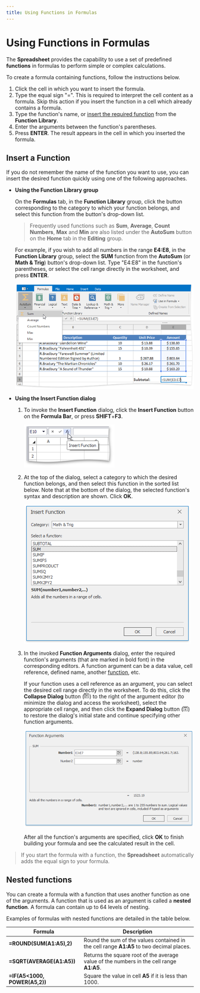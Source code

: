 ```yaml
---
title: Using Functions in Formulas
---
```

# Using Functions in Formulas
The **Spreadsheet** provides the capability to use a set of predefined **functions** in formulas to perform simple or complex calculations.

To create a formula containing functions, follow the instructions below.
1. Click the cell in which you want to insert the formula.
2. Type the equal sign "=". This is required to interpret the cell content as a formula. Skip this action if you insert the function in a cell which already contains a formula.
3. Type the function's name, or [insert the required function](#insertfunction) from the **Function Library**.
4. Enter the arguments between the function's parentheses.
5. Press **ENTER**. The result appears in the cell in which you inserted the formula.

## <a name="insertfunction"/>Insert a Function
If you do not remember the name of the function you want to use, you can insert the desired function quickly using one of the following approaches.
* **Using the Function Library group**
	
	On the **Formulas** tab, in the **Function Library** group, click the button corresponding to the category to which your function belongs, and select this function from the button's drop-down list.
	
	> Frequently used functions such as **Sum**, **Average**, **Count Numbers**, **Max** and **Min** are also listed under the **AutoSum** button on the **Home** tab in the **Editing** group.
	
	For example, if you wish to add all numbers in the range **E4:E8**, in the **Function Library** group, select the **SUM** function from the **AutoSum** (or **Math &amp; Trig**) button's drop-down list. Type "E4:E8" in the function's parentheses, or select the cell range directly in the worksheet, and press **ENTER**.
	
	![Spreadsheet_AutoSumExample](../../../images/Img25719.png)
* **Using the **Insert Function** dialog**
	1. To invoke the **Insert Function** dialog, click the **Insert Function** button on the **Formula Bar**, or press **SHIFT**+**F3**.
		
		![Spreadsheet_InsertFunctionButton](../../../images/Img25714.png)
	2. At the top of the dialog, select a category to which the desired function belongs, and then select this function in the sorted list below. Note that at the bottom of the dialog, the selected function's syntax and description are shown. Click **OK**.
		
		![Spreadsheet_InsertFunctionDialog](../../../images/Img25715.png)
	3. In the invoked **Function Arguments** dialog, enter the required function's arguments (that are marked in bold font) in the corresponding editors. A function argument can be a data value, cell reference, defined name, another [function](#nestedfunction), etc.
		
		If your function uses a cell reference as an argument, you can select the desired cell range directly in the worksheet. To do this, click the **Collapse Dialog** button (![SpreadsheetControl_FunctionArgumentsDialog_CollapseDialogButton](../../../images/Img23559.png)) to the right of the argument editor (to minimize the dialog and access the worksheet), select the appropriate cell range, and then click the **Expand Dialog** button (![SpreadsheetControl_FunctionArgumentsDialog_ExpandDialogButton](../../../images/Img23560.png)) to restore the dialog's initial state and continue specifying other function arguments.
		
		![Spreadsheet_FunctionArgumentsDialog](../../../images/Img25720.png)
		
		After all the function's arguments are specified, click **OK** to finish building your formula and see the calculated result in the cell.

> If you start the formula with a function, the **Spreadsheet** automatically adds the equal sign to your formula.

## <a name="nestedfunction"/>Nested functions
You can create a formula with a function that uses another function as one of the arguments. A function that is used as an argument is called a **nested function**. A formula can contain up to 64 levels of nesting.

Examples of formulas with nested functions are detailed in the table below.

| Formula | Description |
|---|---|
| **=ROUND(SUM(A1:A5),2)** | Round the sum of the values contained in the cell range **A1:A5** to two decimal places. |
| **=SQRT(AVERAGE(A1:A5))** | Returns the square root of the average value of the numbers in the cell range **A1:A5**. |
| **=IF(A5&lt;1000, POWER(A5,2))** | Square the value in cell **A5** if it is less than 1000. |